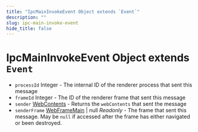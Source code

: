 ```yaml
---
title: "IpcMainInvokeEvent Object extends `Event`"
description: ""
slug: ipc-main-invoke-event
hide_title: false
---
```


# IpcMainInvokeEvent Object extends `Event`

* `processId` Integer - The internal ID of the renderer process that sent this message
* `frameId` Integer - The ID of the renderer frame that sent this message
* `sender` [WebContents](../web-contents.md) - Returns the `webContents` that sent the message
* `senderFrame` [WebFrameMain](../web-frame-main.md) | null _Readonly_ - The frame that sent this message. May be `null` if accessed after the frame has either navigated or been destroyed.
